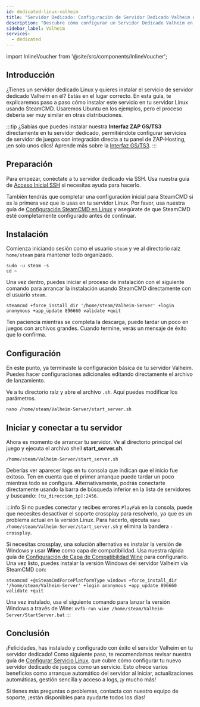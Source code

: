 ```yaml
---
id: dedicated-linux-valheim
title: "Servidor Dedicado: Configuración de Servidor Dedicado Valheim en Linux"
description: "Descubre cómo configurar un Servidor Dedicado Valheim en Linux para alojar tu servidor de juegos de forma eficiente y optimizar el rendimiento de tu servidor → Aprende más ahora"
sidebar_label: Valheim
services:
  - dedicated
---
```


import InlineVoucher from '@site/src/components/InlineVoucher';

## Introducción
¿Tienes un servidor dedicado Linux y quieres instalar el servicio de servidor dedicado Valheim en él? Estás en el lugar correcto. En esta guía, te explicaremos paso a paso cómo instalar este servicio en tu servidor Linux usando SteamCMD. Usaremos Ubuntu en los ejemplos, pero el proceso debería ser muy similar en otras distribuciones.

:::tip
¿Sabías que puedes instalar nuestra **Interfaz ZAP GS/TS3** directamente en tu servidor dedicado, permitiéndote configurar servicios de servidor de juegos con integración directa a tu panel de ZAP-Hosting, ¡en solo unos clics! Aprende más sobre la [Interfaz GS/TS3](dedicated-linux-gs-interface.md).
:::

<InlineVoucher />

## Preparación

Para empezar, conéctate a tu servidor dedicado vía SSH. Usa nuestra guía de [Acceso Inicial SSH](dedicated-linux-ssh.md) si necesitas ayuda para hacerlo.

También tendrás que completar una configuración inicial para SteamCMD si es la primera vez que lo usas en tu servidor Linux. Por favor, usa nuestra guía de [Configuración SteamCMD en Linux](dedicated-linux-steamcmd.md) y asegúrate de que SteamCMD esté completamente configurado antes de continuar.

## Instalación

Comienza iniciando sesión como el usuario `steam` y ve al directorio raíz `home/steam` para mantener todo organizado.
```
sudo -u steam -s
cd ~
```

Una vez dentro, puedes iniciar el proceso de instalación con el siguiente comando para arrancar la instalación usando SteamCMD directamente con el usuario `steam`.
```
steamcmd +force_install_dir '/home/steam/Valheim-Server' +login anonymous +app_update 896660 validate +quit
```

Ten paciencia mientras se completa la descarga, puede tardar un poco en juegos con archivos grandes. Cuando termine, verás un mensaje de éxito que lo confirma.

## Configuración

En este punto, ya terminaste la configuración básica de tu servidor Valheim. Puedes hacer configuraciones adicionales editando directamente el archivo de lanzamiento.

Ve a tu directorio raíz y abre el archivo `.sh`. Aquí puedes modificar los parámetros.
```
nano /home/steam/Valheim-Server/start_server.sh
```

## Iniciar y conectar a tu servidor

Ahora es momento de arrancar tu servidor. Ve al directorio principal del juego y ejecuta el archivo shell **start_server.sh**.
```
/home/steam/Valheim-Server/start_server.sh
```

Deberías ver aparecer logs en tu consola que indican que el inicio fue exitoso. Ten en cuenta que el primer arranque puede tardar un poco mientras todo se configura. Alternativamente, podrás conectarte directamente usando la barra de búsqueda inferior en la lista de servidores y buscando: `[tu_dirección_ip]:2456`.

:::info
Si no puedes conectar y recibes errores `PlayFab` en la consola, puede que necesites desactivar el soporte crossplay para resolverlo, ya que es un problema actual en la versión Linux. Para hacerlo, ejecuta `nano /home/steam/Valheim-Server/start_server.sh` y elimina la bandera `-crossplay`.

Si necesitas crossplay, una solución alternativa es instalar la versión de Windows y usar **Wine** como capa de compatibilidad. Usa nuestra rápida guía de [Configuración de Capa de Compatibilidad Wine](dedicated-linux-wine.md) para configurarlo. Una vez listo, puedes instalar la versión Windows del servidor Valheim vía SteamCMD con:
```
steamcmd +@sSteamCmdForcePlatformType windows +force_install_dir '/home/steam/Valheim-Server' +login anonymous +app_update 896660 validate +quit
```

Una vez instalado, usa el siguiente comando para lanzar la versión Windows a través de Wine: `xvfb-run wine /home/steam/Valheim-Server/StartServer.bat`
:::

## Conclusión

¡Felicidades, has instalado y configurado con éxito el servidor Valheim en tu servidor dedicado! Como siguiente paso, te recomendamos revisar nuestra guía de [Configurar Servicio Linux](dedicated-linux-create-gameservice.md), que cubre cómo configurar tu nuevo servidor dedicado de juegos como un servicio. Esto ofrece varios beneficios como arranque automático del servidor al iniciar, actualizaciones automáticas, gestión sencilla y acceso a logs, ¡y mucho más!

Si tienes más preguntas o problemas, contacta con nuestro equipo de soporte, ¡están disponibles para ayudarte todos los días!

<InlineVoucher />